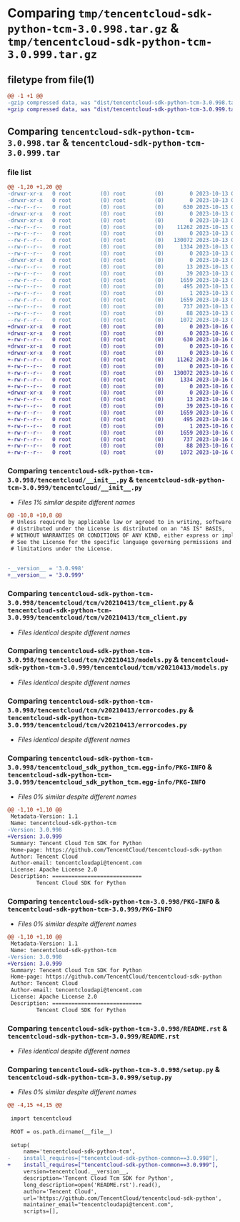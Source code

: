# Comparing `tmp/tencentcloud-sdk-python-tcm-3.0.998.tar.gz` & `tmp/tencentcloud-sdk-python-tcm-3.0.999.tar.gz`

## filetype from file(1)

```diff
@@ -1 +1 @@
-gzip compressed data, was "dist/tencentcloud-sdk-python-tcm-3.0.998.tar", last modified: Fri Oct 13 00:37:09 2023, max compression
+gzip compressed data, was "dist/tencentcloud-sdk-python-tcm-3.0.999.tar", last modified: Mon Oct 16 00:36:14 2023, max compression
```

## Comparing `tencentcloud-sdk-python-tcm-3.0.998.tar` & `tencentcloud-sdk-python-tcm-3.0.999.tar`

### file list

```diff
@@ -1,20 +1,20 @@
-drwxr-xr-x   0 root         (0) root         (0)        0 2023-10-13 00:37:09.000000 tencentcloud-sdk-python-tcm-3.0.998/
-drwxr-xr-x   0 root         (0) root         (0)        0 2023-10-13 00:37:09.000000 tencentcloud-sdk-python-tcm-3.0.998/tencentcloud/
--rw-r--r--   0 root         (0) root         (0)      630 2023-10-13 00:37:09.000000 tencentcloud-sdk-python-tcm-3.0.998/tencentcloud/__init__.py
-drwxr-xr-x   0 root         (0) root         (0)        0 2023-10-13 00:37:09.000000 tencentcloud-sdk-python-tcm-3.0.998/tencentcloud/tcm/
-drwxr-xr-x   0 root         (0) root         (0)        0 2023-10-13 00:37:09.000000 tencentcloud-sdk-python-tcm-3.0.998/tencentcloud/tcm/v20210413/
--rw-r--r--   0 root         (0) root         (0)    11262 2023-10-13 00:37:09.000000 tencentcloud-sdk-python-tcm-3.0.998/tencentcloud/tcm/v20210413/tcm_client.py
--rw-r--r--   0 root         (0) root         (0)        0 2023-10-13 00:37:09.000000 tencentcloud-sdk-python-tcm-3.0.998/tencentcloud/tcm/v20210413/__init__.py
--rw-r--r--   0 root         (0) root         (0)   130072 2023-10-13 00:37:09.000000 tencentcloud-sdk-python-tcm-3.0.998/tencentcloud/tcm/v20210413/models.py
--rw-r--r--   0 root         (0) root         (0)     1334 2023-10-13 00:37:09.000000 tencentcloud-sdk-python-tcm-3.0.998/tencentcloud/tcm/v20210413/errorcodes.py
--rw-r--r--   0 root         (0) root         (0)        0 2023-10-13 00:37:09.000000 tencentcloud-sdk-python-tcm-3.0.998/tencentcloud/tcm/__init__.py
-drwxr-xr-x   0 root         (0) root         (0)        0 2023-10-13 00:37:09.000000 tencentcloud-sdk-python-tcm-3.0.998/tencentcloud_sdk_python_tcm.egg-info/
--rw-r--r--   0 root         (0) root         (0)       13 2023-10-13 00:37:09.000000 tencentcloud-sdk-python-tcm-3.0.998/tencentcloud_sdk_python_tcm.egg-info/top_level.txt
--rw-r--r--   0 root         (0) root         (0)       39 2023-10-13 00:37:09.000000 tencentcloud-sdk-python-tcm-3.0.998/tencentcloud_sdk_python_tcm.egg-info/requires.txt
--rw-r--r--   0 root         (0) root         (0)     1659 2023-10-13 00:37:09.000000 tencentcloud-sdk-python-tcm-3.0.998/tencentcloud_sdk_python_tcm.egg-info/PKG-INFO
--rw-r--r--   0 root         (0) root         (0)      495 2023-10-13 00:37:09.000000 tencentcloud-sdk-python-tcm-3.0.998/tencentcloud_sdk_python_tcm.egg-info/SOURCES.txt
--rw-r--r--   0 root         (0) root         (0)        1 2023-10-13 00:37:09.000000 tencentcloud-sdk-python-tcm-3.0.998/tencentcloud_sdk_python_tcm.egg-info/dependency_links.txt
--rw-r--r--   0 root         (0) root         (0)     1659 2023-10-13 00:37:09.000000 tencentcloud-sdk-python-tcm-3.0.998/PKG-INFO
--rw-r--r--   0 root         (0) root         (0)      737 2023-10-13 00:37:09.000000 tencentcloud-sdk-python-tcm-3.0.998/README.rst
--rw-r--r--   0 root         (0) root         (0)       88 2023-10-13 00:37:09.000000 tencentcloud-sdk-python-tcm-3.0.998/setup.cfg
--rw-r--r--   0 root         (0) root         (0)     1072 2023-10-13 00:37:09.000000 tencentcloud-sdk-python-tcm-3.0.998/setup.py
+drwxr-xr-x   0 root         (0) root         (0)        0 2023-10-16 00:36:14.000000 tencentcloud-sdk-python-tcm-3.0.999/
+drwxr-xr-x   0 root         (0) root         (0)        0 2023-10-16 00:36:14.000000 tencentcloud-sdk-python-tcm-3.0.999/tencentcloud/
+-rw-r--r--   0 root         (0) root         (0)      630 2023-10-16 00:36:14.000000 tencentcloud-sdk-python-tcm-3.0.999/tencentcloud/__init__.py
+drwxr-xr-x   0 root         (0) root         (0)        0 2023-10-16 00:36:14.000000 tencentcloud-sdk-python-tcm-3.0.999/tencentcloud/tcm/
+drwxr-xr-x   0 root         (0) root         (0)        0 2023-10-16 00:36:14.000000 tencentcloud-sdk-python-tcm-3.0.999/tencentcloud/tcm/v20210413/
+-rw-r--r--   0 root         (0) root         (0)    11262 2023-10-16 00:36:14.000000 tencentcloud-sdk-python-tcm-3.0.999/tencentcloud/tcm/v20210413/tcm_client.py
+-rw-r--r--   0 root         (0) root         (0)        0 2023-10-16 00:36:14.000000 tencentcloud-sdk-python-tcm-3.0.999/tencentcloud/tcm/v20210413/__init__.py
+-rw-r--r--   0 root         (0) root         (0)   130072 2023-10-16 00:36:14.000000 tencentcloud-sdk-python-tcm-3.0.999/tencentcloud/tcm/v20210413/models.py
+-rw-r--r--   0 root         (0) root         (0)     1334 2023-10-16 00:36:14.000000 tencentcloud-sdk-python-tcm-3.0.999/tencentcloud/tcm/v20210413/errorcodes.py
+-rw-r--r--   0 root         (0) root         (0)        0 2023-10-16 00:36:14.000000 tencentcloud-sdk-python-tcm-3.0.999/tencentcloud/tcm/__init__.py
+drwxr-xr-x   0 root         (0) root         (0)        0 2023-10-16 00:36:14.000000 tencentcloud-sdk-python-tcm-3.0.999/tencentcloud_sdk_python_tcm.egg-info/
+-rw-r--r--   0 root         (0) root         (0)       13 2023-10-16 00:36:14.000000 tencentcloud-sdk-python-tcm-3.0.999/tencentcloud_sdk_python_tcm.egg-info/top_level.txt
+-rw-r--r--   0 root         (0) root         (0)       39 2023-10-16 00:36:14.000000 tencentcloud-sdk-python-tcm-3.0.999/tencentcloud_sdk_python_tcm.egg-info/requires.txt
+-rw-r--r--   0 root         (0) root         (0)     1659 2023-10-16 00:36:14.000000 tencentcloud-sdk-python-tcm-3.0.999/tencentcloud_sdk_python_tcm.egg-info/PKG-INFO
+-rw-r--r--   0 root         (0) root         (0)      495 2023-10-16 00:36:14.000000 tencentcloud-sdk-python-tcm-3.0.999/tencentcloud_sdk_python_tcm.egg-info/SOURCES.txt
+-rw-r--r--   0 root         (0) root         (0)        1 2023-10-16 00:36:14.000000 tencentcloud-sdk-python-tcm-3.0.999/tencentcloud_sdk_python_tcm.egg-info/dependency_links.txt
+-rw-r--r--   0 root         (0) root         (0)     1659 2023-10-16 00:36:14.000000 tencentcloud-sdk-python-tcm-3.0.999/PKG-INFO
+-rw-r--r--   0 root         (0) root         (0)      737 2023-10-16 00:36:14.000000 tencentcloud-sdk-python-tcm-3.0.999/README.rst
+-rw-r--r--   0 root         (0) root         (0)       88 2023-10-16 00:36:14.000000 tencentcloud-sdk-python-tcm-3.0.999/setup.cfg
+-rw-r--r--   0 root         (0) root         (0)     1072 2023-10-16 00:36:14.000000 tencentcloud-sdk-python-tcm-3.0.999/setup.py
```

### Comparing `tencentcloud-sdk-python-tcm-3.0.998/tencentcloud/__init__.py` & `tencentcloud-sdk-python-tcm-3.0.999/tencentcloud/__init__.py`

 * *Files 1% similar despite different names*

```diff
@@ -10,8 +10,8 @@
 # Unless required by applicable law or agreed to in writing, software
 # distributed under the License is distributed on an "AS IS" BASIS,
 # WITHOUT WARRANTIES OR CONDITIONS OF ANY KIND, either express or implied.
 # See the License for the specific language governing permissions and
 # limitations under the License.
 
 
-__version__ = '3.0.998'
+__version__ = '3.0.999'
```

### Comparing `tencentcloud-sdk-python-tcm-3.0.998/tencentcloud/tcm/v20210413/tcm_client.py` & `tencentcloud-sdk-python-tcm-3.0.999/tencentcloud/tcm/v20210413/tcm_client.py`

 * *Files identical despite different names*

### Comparing `tencentcloud-sdk-python-tcm-3.0.998/tencentcloud/tcm/v20210413/models.py` & `tencentcloud-sdk-python-tcm-3.0.999/tencentcloud/tcm/v20210413/models.py`

 * *Files identical despite different names*

### Comparing `tencentcloud-sdk-python-tcm-3.0.998/tencentcloud/tcm/v20210413/errorcodes.py` & `tencentcloud-sdk-python-tcm-3.0.999/tencentcloud/tcm/v20210413/errorcodes.py`

 * *Files identical despite different names*

### Comparing `tencentcloud-sdk-python-tcm-3.0.998/tencentcloud_sdk_python_tcm.egg-info/PKG-INFO` & `tencentcloud-sdk-python-tcm-3.0.999/tencentcloud_sdk_python_tcm.egg-info/PKG-INFO`

 * *Files 0% similar despite different names*

```diff
@@ -1,10 +1,10 @@
 Metadata-Version: 1.1
 Name: tencentcloud-sdk-python-tcm
-Version: 3.0.998
+Version: 3.0.999
 Summary: Tencent Cloud Tcm SDK for Python
 Home-page: https://github.com/TencentCloud/tencentcloud-sdk-python
 Author: Tencent Cloud
 Author-email: tencentcloudapi@tencent.com
 License: Apache License 2.0
 Description: ============================
         Tencent Cloud SDK for Python
```

### Comparing `tencentcloud-sdk-python-tcm-3.0.998/PKG-INFO` & `tencentcloud-sdk-python-tcm-3.0.999/PKG-INFO`

 * *Files 0% similar despite different names*

```diff
@@ -1,10 +1,10 @@
 Metadata-Version: 1.1
 Name: tencentcloud-sdk-python-tcm
-Version: 3.0.998
+Version: 3.0.999
 Summary: Tencent Cloud Tcm SDK for Python
 Home-page: https://github.com/TencentCloud/tencentcloud-sdk-python
 Author: Tencent Cloud
 Author-email: tencentcloudapi@tencent.com
 License: Apache License 2.0
 Description: ============================
         Tencent Cloud SDK for Python
```

### Comparing `tencentcloud-sdk-python-tcm-3.0.998/README.rst` & `tencentcloud-sdk-python-tcm-3.0.999/README.rst`

 * *Files identical despite different names*

### Comparing `tencentcloud-sdk-python-tcm-3.0.998/setup.py` & `tencentcloud-sdk-python-tcm-3.0.999/setup.py`

 * *Files 0% similar despite different names*

```diff
@@ -4,15 +4,15 @@
 
 import tencentcloud
 
 ROOT = os.path.dirname(__file__)
 
 setup(
     name='tencentcloud-sdk-python-tcm',
-    install_requires=["tencentcloud-sdk-python-common==3.0.998"],
+    install_requires=["tencentcloud-sdk-python-common==3.0.999"],
     version=tencentcloud.__version__,
     description='Tencent Cloud Tcm SDK for Python',
     long_description=open('README.rst').read(),
     author='Tencent Cloud',
     url='https://github.com/TencentCloud/tencentcloud-sdk-python',
     maintainer_email="tencentcloudapi@tencent.com",
     scripts=[],
```

